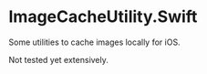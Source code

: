 # ImageCacheUtility.Swift

Some utilities to cache images locally for iOS.

Not tested yet extensively.
